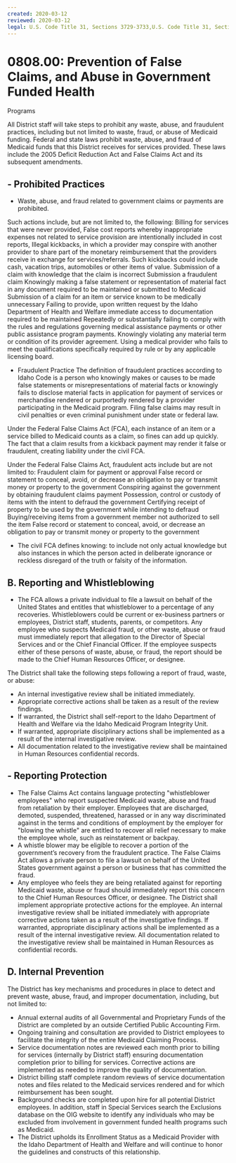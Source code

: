 ```yaml
---
created: 2020-03-12
reviewed: 2020-03-12
legal: U.S. Code Title 31, Sections 3729-3733,U.S. Code Title 31, Sections 3801-3812,U.S. Code Title 18, Section 287,Idaho Code § 56-209h,
---
```


# 0808.00: Prevention of False Claims, and Abuse in Government Funded Health
Programs


All District staff will take steps to prohibit any waste, abuse, and fraudulent practices, including but not limited to
waste, fraud, or abuse of Medicaid funding. Federal and state laws prohibit waste, abuse, and fraud of Medicaid
funds that this District receives for services provided. These laws include the 2005 Deficit Reduction Act and False
Claims Act and its subsequent amendments.

## - Prohibited Practices


- Waste, abuse, and fraud related to government claims or payments are prohibited.


Such actions include, but are not limited to, the following:
Billing for services that were never provided,
False cost reports whereby inappropriate expenses not related to service provision are
intentionally included in cost reports,
Illegal kickbacks, in which a provider may conspire with another provider to share part of the
monetary reimbursement that the providers receive in exchange for services/referrals. Such
kickbacks could include cash, vacation trips, automobiles or other items of value.
Submission of a claim with knowledge that the claim is incorrect
Submission a fraudulent claim
Knowingly making a false statement or representation of material fact in any document required to
be maintained or submitted to Medicaid
Submission of a claim for an item or service known to be medically unnecessary
Failing to provide, upon written request by the Idaho Department of Health and Welfare
immediate access to documentation required to be maintained
Repeatedly or substantially failing to comply with the rules and regulations governing medical
assistance payments or other public assistance program payments.
Knowingly violating any material term or condition of its provider agreement.
Using a medical provider who fails to meet the qualifications specifically required by rule or by any
applicable licensing board.


- Fraudulent Practice
The definition of fraudulent practices according to Idaho Code is a person who knowingly makes or
causes to be made false statements or misrepresentations of material facts or knowingly fails to disclose
material facts in application for payment of services or merchandise rendered or purportedly rendered
by a provider participating in the Medicaid program. Filing false claims may result in civil penalties or
even criminal punishment under state or federal law.


Under the Federal False Claims Act (FCA), each instance of an item or a service billed to Medicaid counts
as a claim, so fines can add up quickly. The fact that a claim results from a kickback payment may render
it false or fraudulent, creating liability under the civil FCA.


Under the Federal False Claims Act, fraudulent acts include but are not limited to:
Fraudulent claim for payment or approval
False record or statement to conceal, avoid, or decrease an obligation to pay or transmit money or
property to the government
Conspiring against the government by obtaining fraudulent claims payment
Possession, control or custody of items with the intent to defraud the government
Certifying receipt of property to be used by the government while intending to defraud
Buying/receiving items from a government member not authorized to sell the item
False record or statement to conceal, avoid, or decrease an obligation to pay or transmit money or
property to the government


- The civil FCA defines knowing:
to include not only actual knowledge but also instances in which the person acted in deliberate
ignorance or reckless disregard of the truth or falsity of the information.

## B. Reporting and Whistleblowing


- The FCA allows a private individual to file a lawsuit on behalf of the United States and entitles that
whistleblower to a percentage of any recoveries. Whistleblowers could be current or ex-business
partners or employees, District staff, students, parents, or competitors. Any employee who suspects
Medicaid fraud, or other waste, abuse or fraud must immediately report that allegation to the Director of
Special Services and or the Chief Financial Officer. If the employee suspects either of these persons of
waste, abuse, or fraud, the report should be made to the Chief Human Resources Officer, or designee.


The District shall take the following steps following a report of fraud, waste, or abuse:


- An internal investigative review shall be initiated immediately.
- Appropriate corrective actions shall be taken as a result of the review findings.
- If warranted, the District shall self-report to the Idaho Department of Health and Welfare via the
Idaho Medicaid Program Integrity Unit.
- If warranted, appropriate disciplinary actions shall be implemented as a result of the internal
investigative review.
- All documentation related to the investigative review shall be maintained in Human Resources
confidential records.

## - Reporting Protection


- The False Claims Act contains language protecting "whistleblower employees" who report suspected
Medicaid waste, abuse and fraud from retaliation by their employer. Employees that are discharged,
demoted, suspended, threatened, harassed or in any way discriminated against in the terms and
conditions of employment by the employer for "blowing the whistle" are entitled to recover all relief
necessary to make the employee whole, such as reinstatement or backpay.
- A whistle blower may be eligible to recover a portion of the government’s recovery from the fraudulent
practice. The False Claims Act allows a private person to file a lawsuit on behalf of the United States
government against a person or business that has committed the fraud.
- Any employee who feels they are being retaliated against for reporting Medicaid waste, abuse or fraud
should immediately report this concern to the Chief Human Resources Officer, or designee. The District
shall implement appropriate protective actions for the employee. An internal investigative review shall
be initiated immediately with appropriate corrective actions taken as a result of the investigative
findings. If warranted, appropriate disciplinary actions shall be implemented as a result of the internal
investigative review. All documentation related to the investigative review shall be maintained in Human
Resources as confidential records.

## D. Internal Prevention


The District has key mechanisms and procedures in place to detect and prevent waste, abuse, fraud, and
improper documentation, including, but not limited to:


- Annual external audits of all Governmental and Proprietary Funds of the District are completed by an
outside Certified Public Accounting Firm.
- Ongoing training and consultation are provided to District employees to facilitate the integrity of the
entire Medicaid Claiming Process.
- Service documentation notes are reviewed each month prior to billing for services (internally by District
staff) ensuring documentation completion prior to billing for services. Corrective actions are
implemented as needed to improve the quality of documentation.
- District billing staff complete random reviews of service documentation notes and files related to the
Medicaid services rendered and for which reimbursement has been sought.
- Background checks are completed upon hire for all potential District employees. In addition, staff in
Special Services search the Exclusions database on the OIG website to identify any individuals who may
be excluded from involvement in government funded health programs such as Medicaid.
- The District upholds its Enrollment Status as a Medicaid Provider with the Idaho Department of Health
and Welfare and will continue to honor the guidelines and constructs of this relationship.


